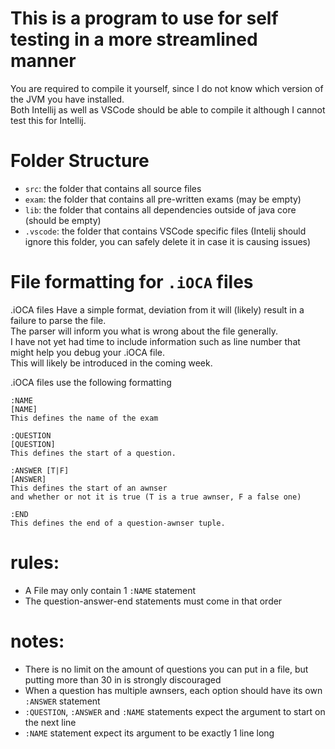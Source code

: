 # This is a program to use for self testing in a more streamlined manner

You are required to compile it yourself, since I do not know which version of the JVM you have installed. <br>
Both Intellij as well as VSCode should be able to compile it although I cannot test this for Intellij.


# Folder Structure

- `src`: the folder that contains all source files
- `exam`: the folder that contains all pre-written exams (may be empty)
- `lib`: the folder that contains all dependencies outside of java core (should be empty)
- `.vscode`: the folder that contains VSCode specific files (Intelij should ignore this folder, you can safely delete it in case it is causing issues)


# File formatting for `.iOCA` files

.iOCA files Have a simple format, deviation from it will (likely) result in a failure to parse the file. <br>
The parser will inform you what is wrong about the file generally. <br>
I have not yet had time to include information such as line number that might help you debug your .iOCA file. <br>
This will likely be introduced in the coming week. <br>

.iOCA files use the following formatting

    :NAME
    [NAME]
    This defines the name of the exam

    :QUESTION
    [QUESTION]
    This defines the start of a question.
    
    :ANSWER [T|F]
    [ANSWER]
    This defines the start of an awnser
    and whether or not it is true (T is a true awnser, F a false one)

    :END 
    This defines the end of a question-awnser tuple.


# rules:
- A File may only contain 1 `:NAME` statement 
- The question-answer-end statements must come in that order 

# notes:
- There is no limit on the amount of questions you can put in a file, but putting more than 30 in is strongly discouraged
- When a question has multiple awnsers, each option should have its own `:ANSWER` statement
- `:QUESTION`, `:ANSWER` and `:NAME` statements expect the argument to start on the next line
- `:NAME` statement expect its argument to be exactly 1 line long